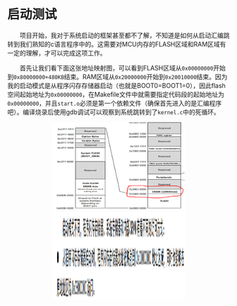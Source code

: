 # 启动测试
&emsp;&emsp;项目开始，我对于系统启动的框架甚至都不了解，不知道是如何从启动汇编跳转到我们熟知的c语言程序中的。这需要对MCU内存的FLASH区域和RAM区域有一定的理解，才可以完成这项工作。

&emsp;&emsp;首先让我们看下面这张地址映射图，可以看到FLASH区域从`0x00000000`开始到`0x80000000+480KB`结束。RAM区域从`0x20000000`开始到`0x20010000`结束。因为我的启动模式是从程序闪存存储器启动（也就是BOOT0=BOOT1=0），因此flash空间起始地址为`0x00000000`，在Makefile文件中就需要指定代码段的起始地址为`0x00000000`，并且`start.o`必须是第一个依赖文件（确保首先进入的是汇编程序吧）。编译烧录后使用gdb调试可以观察到系统跳转到了`kernel.c`中的死循环。
<div align=center>
    <img src="../pic/CH32V307地址空间.png" alt="image" width="300" height="200">
</div>
<div align=center>
<img src="../pic/启动模式.png" alt="image" width="300" height="200">
</div>